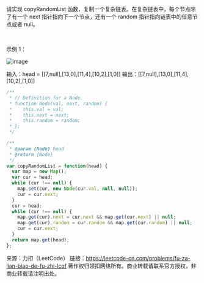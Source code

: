 请实现 copyRandomList 函数，复制一个复杂链表。在复杂链表中，每个节点除了有一个 next 指针指向下一个节点，还有一个 random 指针指向链表中的任意节点或者 null。

 

示例 1：

![image](https://user-images.githubusercontent.com/7278711/109242675-828fae00-7816-11eb-8565-c686023b937e.png)


输入：head = [[7,null],[13,0],[11,4],[10,2],[1,0]]
输出：[[7,null],[13,0],[11,4],[10,2],[1,0]]

```js
/**
 * // Definition for a Node.
 * function Node(val, next, random) {
 *    this.val = val;
 *    this.next = next;
 *    this.random = random;
 * };
 */

/**
 * @param {Node} head
 * @return {Node}
 */
var copyRandomList = function(head) {
  var map = new Map();
  var cur = head;
  while (cur !== null) {
    map.set(cur, new Node(cur.val, null, null));
    cur = cur.next;
  }
  cur = head;
  while (cur !== null) {
    map.get(cur).next = cur.next && map.get(cur.next) || null;
    map.get(cur).random = cur.random && map.get(cur.random) || null;
    cur = cur.next;
  }
  return map.get(head);
};
```

来源：力扣（LeetCode）
链接：https://leetcode-cn.com/problems/fu-za-lian-biao-de-fu-zhi-lcof
著作权归领扣网络所有。商业转载请联系官方授权，非商业转载请注明出处。
